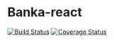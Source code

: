 # Banka-react

[![Build Status](https://travis-ci.com/fxola/Banka-react.svg?branch=develop)](https://travis-ci.com/fxola/Banka-react) [![Coverage Status](https://coveralls.io/repos/github/fxola/Banka-react/badge.svg?branch=develop)](https://coveralls.io/github/fxola/Banka-react?branch=develop)

